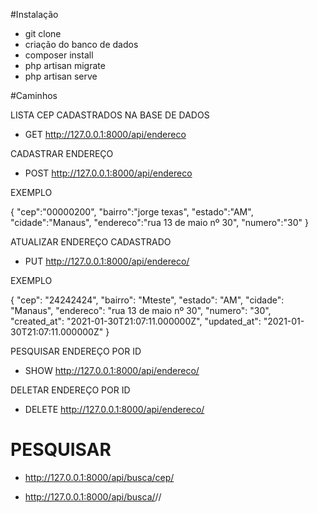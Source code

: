

#Instalação

- git clone
- criação do banco de dados
- composer install
- php artisan migrate
- php artisan serve

#Caminhos

LISTA CEP CADASTRADOS NA BASE DE DADOS

- GET   http://127.0.0.1:8000/api/endereco

CADASTRAR ENDEREÇO

- POST  http://127.0.0.1:8000/api/endereco

EXEMPLO
  
  {
  "cep":"00000200",
  "bairro":"jorge texas",
  "estado":"AM",
  "cidade":"Manaus",
  "endereco":"rua 13 de maio nº 30",
  "numero":"30"
  }

ATUALIZAR ENDEREÇO CADASTRADO

- PUT  http://127.0.0.1:8000/api/endereco/<ID>

EXEMPLO
   
   {
   "cep": "24242424",
   "bairro": "Mteste",
   "estado": "AM",
   "cidade": "Manaus",
   "endereco": "rua 13 de maio nº 30",
   "numero": "30",
   "created_at": "2021-01-30T21:07:11.000000Z",
   "updated_at": "2021-01-30T21:07:11.000000Z"
   }

PESQUISAR ENDEREÇO POR ID

- SHOW   http://127.0.0.1:8000/api/endereco/<ID>

DELETAR ENDEREÇO POR ID

- DELETE  http://127.0.0.1:8000/api/endereco/<ID>

# PESQUISAR

- http://127.0.0.1:8000/api/busca/cep/<CEP>

- http://127.0.0.1:8000/api/busca/<ESTADO>/<CIDADE>/<BAIRRO>
